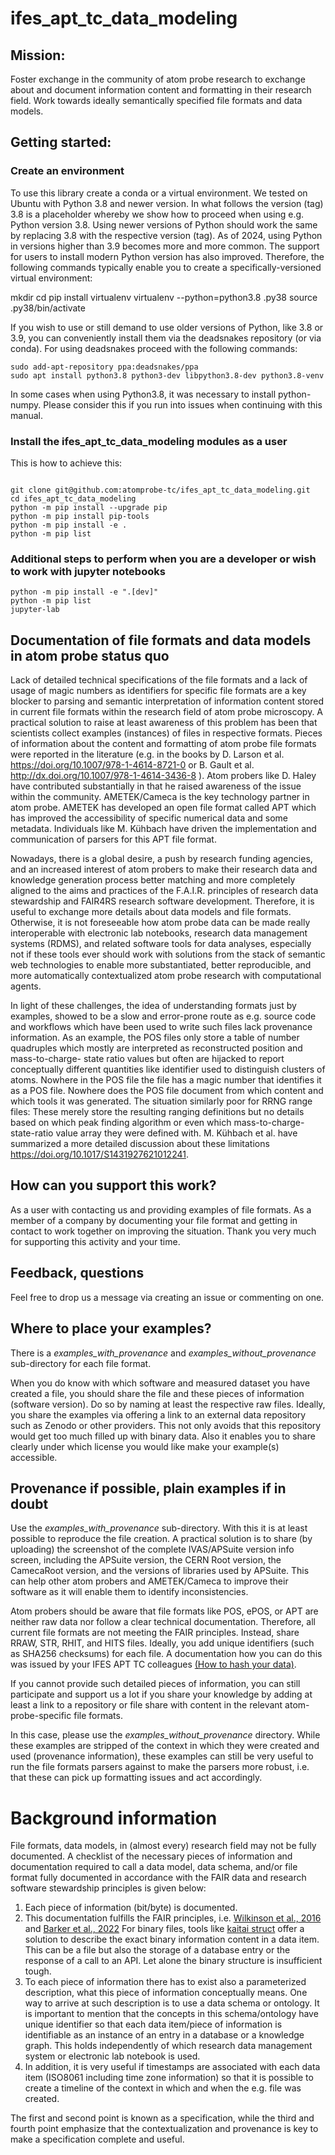 # ifes_apt_tc_data_modeling

## Mission:
Foster exchange in the community of atom probe research to exchange about and
document information content and formatting in their research field.
Work towards ideally semantically specified file formats and data models.

## Getting started:

### Create an environment
To use this library create a conda or a virtual environment. We tested on Ubuntu with Python 3.8 and newer version.
In what follows the version (tag) 3.8 is a placeholder whereby we show how to proceed when using e.g. Python version 3.8.
Using newer versions of Python should work the same by replacing 3.8 with the respective version (tag). As of 2024,
using Python in versions higher than 3.9 becomes more and more common. The support for users to install modern
Python version has also improved. Therefore, the following commands typically enable you to create a 
specifically-versioned virtual environment:

mkdir <your-brand-new-folder>
cd <your-brand-new-folder>
pip install virtualenv
virtualenv --python=python3.8 .py38
source .py38/bin/activate

If you wish to use or still demand to use older versions of Python, like 3.8 or 3.9, you can conveniently install them
via the deadsnakes repository (or via conda). For using deadsnakes proceed with the following commands:

```
sudo add-apt-repository ppa:deadsnakes/ppa
sudo apt install python3.8 python3-dev libpython3.8-dev python3.8-venv
```

In some cases when using Python3.8, it was necessary to install python-numpy.
Please consider this if you run into issues when continuing with this manual.

### Install the ifes_apt_tc_data_modeling modules as a user

This is how to achieve this:

```

git clone git@github.com:atomprobe-tc/ifes_apt_tc_data_modeling.git
cd ifes_apt_tc_data_modeling
python -m pip install --upgrade pip
python -m pip install pip-tools
python -m pip install -e .
python -m pip list
```

### Additional steps to perform when you are a developer or wish to work with jupyter notebooks

```
python -m pip install -e ".[dev]"
python -m pip list
jupyter-lab
```

## Documentation of file formats and data models in atom probe status quo
Lack of detailed technical specifications of the file formats and a lack of usage of magic numbers as identifiers for specific file formats
are a key blocker to parsing and semantic interpretation of information content stored in current file formats within the research field of
atom probe microscopy. A practical solution to raise at least awareness of this problem has been that scientists collect examples (instances)
of files in respective formats. Pieces of information about the content and formatting of atom probe file formats were reported in the literature
(e.g. in the books by D. Larson et al. https://doi.org/10.1007/978-1-4614-8721-0 or B. Gault et al. http://dx.doi.org/10.1007/978-1-4614-3436-8 ).
Atom probers like D. Haley have contributed substantially in that he raised awareness of the issue within the community.
AMETEK/Cameca is the key technology partner in atom probe. AMETEK has developed an open file format called APT which has improved
the accessibility of specific numerical data and some metadata. Individuals like M. Kühbach have driven the implementation and
communication of parsers for this APT file format.

Nowadays, there is a global desire, a push by research funding agencies, and an increased interest of atom probers
to make their research data and knowledge generation process better matching and more completely aligned to the aims
and practices of the F.A.I.R. principles of research data stewardship and FAIR4RS research software development.
Therefore, it is useful to exchange more details about data models and file formats. Otherwise, it is not foreseeable
how atom probe data can be made really interoperable with electronic lab notebooks, research data management
systems (RDMS), and related software tools for data analyses, especially not if these tools ever should work
with solutions from the stack of semantic web technologies to enable more substantiated, better reproducible, and 
more automatically contextualized atom probe research with computational agents.

In light of these challenges, the idea of understanding formats just by examples, showed to be a slow and error-prone route
as e.g. source code and workflows which have been used to write such files lack provenance information. As an example,
the POS files only store a table of number quadruples which mostly are interpreted as reconstructed position and mass-to-charge-
state ratio values but often are hijacked to report conceptually different quantities like identifier used to distinguish clusters of
atoms. Nowhere in the POS file the file has a magic number that identifies it as a POS file. Nowhere does the POS file
document from which content and which tools it was generated. The situation similarly poor for RRNG range files:
These merely store the resulting ranging definitions but no details based on which peak finding algorithm or even which
mass-to-charge-state-ratio value array they were defined with. M. Kühbach et al. have summarized a more detailed discussion
about these limitations https://doi.org/10.1017/S1431927621012241.

## How can you support this work?
As a user with contacting us and providing examples of file formats. As a member of a company by documenting your file format
and getting in contact to work together on improving the situation. Thank you very much for supporting this activity and your time.

## Feedback, questions
Feel free to drop us a message via creating an issue or commenting on one. 

## Where to place your examples?
There is a *examples_with_provenance* and *examples_without_provenance* sub-directory for each file format.

When you do know with which software and measured dataset you have created a file,
you should share the file and these pieces of information (software version). Do so by
naming at least the respective raw files. Ideally, you share the examples via offering
a link to an external data repository such as Zenodo or other providers. This not only
avoids that this repository would get too much filled up with binary data.
Also it enables you to share clearly under which license you would like make your
example(s) accessible.

## Provenance if possible, plain examples if in doubt
Use the *examples_with_provenance* sub-directory. With this it is at least possible
to reproduce the file creation. A practical solution is to share (by uploading)
the screenshot of the complete IVAS/APSuite version info screen, including
the APSuite version, the CERN Root version, the CamecaRoot version, and the versions
of libraries used by APSuite. This can help other atom probers and AMETEK/Cameca
to improve their software as it will enable them to identify inconsistencies.

Atom probers should be aware that file formats like POS, ePOS, or APT are neither
raw data nor follow a clear technical documentation. Therefore, all current file
formats are not meeting the FAIR principles. Instead, share RRAW, STR, RHIT, and HITS files.
Ideally, you add unique identifiers (such as SHA256 checksums) for each file.
A documentation how you can do this was issued by your IFES APT TC colleagues
[(How to hash your data)](https://github.com/oxfordAPT/hashlist).

If you cannot provide such detailed pieces of information, you can still participate
and support us a lot if you share your knowledge by adding at least a link to a repository
or file share with content in the relevant atom-probe-specific file formats.

In this case, please use the *examples_without_provenance* directory.
While these examples are stripped of the context in which they were created
and used (provenance information), these examples can still be very useful
to run the file formats parsers against to make the parsers more robust, i.e.
that these can pick up formatting issues and act accordingly.

# Background information
File formats, data models, in (almost every) research field may not be fully documented.
A checklist of the necessary pieces of information and documentation required to call a
data model, data schema, and/or file format fully documented in accordance with the
FAIR data and research software stewardship principles is given below:

1. Each piece of information (bit/byte) is documented.
2. This documentation fulfills the FAIR principles, i.e.
   [Wilkinson et al., 2016](https://doi.org/10.1038/sdata.2016.18) and
   [Barker et al., 2022](https://doi.org/10.1038/s41597-022-01710-x)
   For binary files, tools like [kaitai struct](https://kaitai.io/) offer a
   solution to describe the exact binary information content in a data
   item. This can be a file but also the storage of a database entry or the
   response of a call to an API.
   Let alone the binary structure is insufficient tough.
3. To each piece of information there has to exist also a parameterized description,
   what this piece of information conceptually means. One way to arrive at such
   description is to use a data schema or ontology.
   It is important to mention that the concepts in this schema/ontology have
   unique identifier so that each data item/piece of information is identifiable
   as an instance of an entry in a database or a knowledge graph.
   This holds independently of which research data management system
   or electronic lab notebook is used.
4. In addition, it is very useful if timestamps are associated with each data item
   (ISO8061 including time zone information) so that it is possible to create a
   timeline of the context in which and when the e.g. file was created.

The first and second point is known as a specification, while the third and fourth
point emphasize that the contextualization and provenance is key to make a
specification complete and useful.
